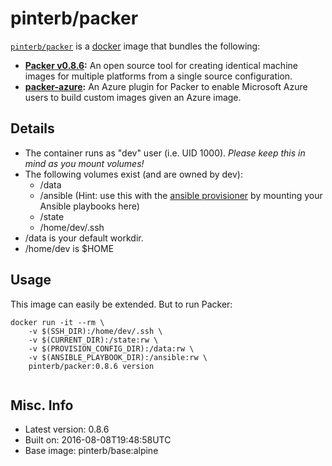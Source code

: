 # pinterb/packer  

[`pinterb/packer`][1] is a [docker][2] image that bundles the following:  
* **[Packer v0.8.6][3]:** An open source tool for creating identical machine images for multiple platforms from a single source configuration.  
* **[packer-azure][4]:** An Azure plugin for Packer to enable Microsoft Azure users to build custom images given an Azure image.    

## Details
* The container runs as "dev" user (i.e. UID 1000). *Please keep this in mind as you mount volumes!* 
* The following volumes exist (and are owned by dev):  
  - /data
  - /ansible (Hint: use this with the [ansible provisioner][5] by mounting your Ansible playbooks here)
  - /state
  - /home/dev/.ssh
* /data is your default workdir.   
* /home/dev is $HOME  

## Usage 
This image can easily be extended.  But to run Packer:

````
docker run -it --rm \
	-v $(SSH_DIR):/home/dev/.ssh \
	-v $(CURRENT_DIR):/state:rw \
	-v $(PROVISION_CONFIG_DIR):/data:rw \
	-v $(ANSIBLE_PLAYBOOK_DIR):/ansible:rw \
	pinterb/packer:0.8.6 version   
		
````

## Misc. Info 
* Latest version: 0.8.6   
* Built on: 2016-08-08T19:48:58UTC  
* Base image: pinterb/base:alpine  


[1]: https://hub.docker.com/r/pinterb/packer/   
[2]: https://docker.com 
[3]: https://packer.io/  
[4]: https://github.com/MSOpenTech/packer-azure
[5]: https://packer.io/docs/provisioners/ansible-local.html
